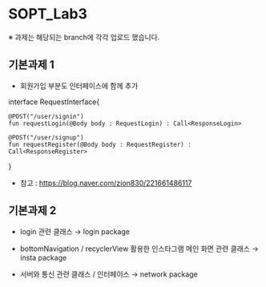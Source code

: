 # SOPT_Lab3
※ 과제는 해당되는 branch에 각각 업로드 했습니다.

## 기본과제 1

- 회원가입 부분도 인터페이스에 함께 추가

interface RequestInterface{

    @POST("/user/signin")
    fun requestLogin(@Body body : RequestLogin) : Call<ResponseLogin>

    @POST("/user/signup")
    fun requestRegister(@Body body : RequestRegister) : Call<ResponseRegister>
    
}




- 참고 : https://blog.naver.com/zion830/221661486117


## 기본과제 2

- login 관련 클래스 → login package


- bottomNavigation / recyclerView 활용한 인스타그램 메인 화면 관련 클래스 → insta package


- 서버와 통신 관련 클래스 / 인터페이스 → network package
